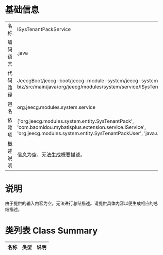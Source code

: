 # 基础信息

|      |      |
|------|------|
| 名称 | ISysTenantPackService |
| 编码语言 | .java |
| 代码路径 | JeecgBoot/jeecg-boot/jeecg-module-system/jeecg-system-biz/src/main/java/org/jeecg/modules/system/service/ISysTenantPackService.java |
| 包名 | org.jeecg.modules.system.service |
| 依赖项 | ['org.jeecg.modules.system.entity.SysTenantPack', 'com.baomidou.mybatisplus.extension.service.IService', 'org.jeecg.modules.system.entity.SysTenantPackUser', 'java.util.List'] |
| 概述说明 | 信息为空，无法生成概要描述。 |

# 说明

由于提供的输入内容为空，无法进行总结描述。请提供具体内容以便生成相应的总结描述。

# 类列表 Class Summary

| 名称   | 类型  | 说明 |
|-------|------|-------------|




